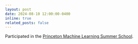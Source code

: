 ```yaml
---
layout: post
date: 2024-08-10 12:00:00-0400
inline: true
related_posts: false
---
```


Participated in the [Princeton Machine Learning Summer School](https://mlschool.princeton.edu/).